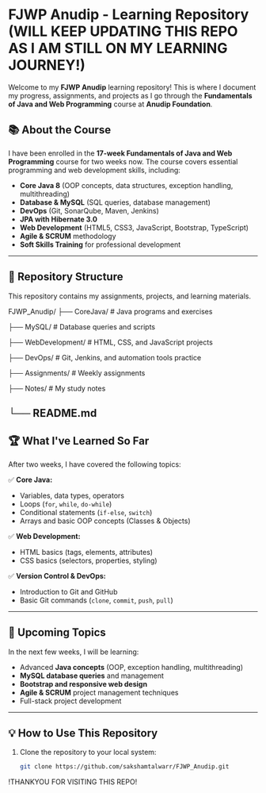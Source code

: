 # FJWP Anudip - Learning Repository (WILL KEEP UPDATING THIS REPO AS I AM STILL ON MY LEARNING JOURNEY!)

Welcome to my **FJWP Anudip** learning repository! This is where I document my progress, assignments, and projects as I go through the **Fundamentals of Java and Web Programming** course at **Anudip Foundation**.

## 📚 About the Course

I have been enrolled in the **17-week Fundamentals of Java and Web Programming** course for two weeks now. The course covers essential programming and web development skills, including:

- **Core Java 8** (OOP concepts, data structures, exception handling, multithreading)
- **Database & MySQL** (SQL queries, database management)
- **DevOps** (Git, SonarQube, Maven, Jenkins)
- **JPA with Hibernate 3.0**
- **Web Development** (HTML5, CSS3, JavaScript, Bootstrap, TypeScript)
- **Agile & SCRUM** methodology
- **Soft Skills Training** for professional development

---

## 📂 Repository Structure

This repository contains my assignments, projects, and learning materials.

FJWP_Anudip/ 
├── CoreJava/ # Java programs and exercises 

├── MySQL/ # Database queries and scripts 

├── WebDevelopment/ # HTML, CSS, and JavaScript projects 

├── DevOps/ # Git, Jenkins, and automation tools practice 

├── Assignments/ # Weekly assignments 

├── Notes/ # My study notes 
   
└── README.md
---

## 🏆 What I've Learned So Far

After two weeks, I have covered the following topics:

✅ **Core Java:**
   - Variables, data types, operators
   - Loops (`for`, `while`, `do-while`)
   - Conditional statements (`if-else`, `switch`)
   - Arrays and basic OOP concepts (Classes & Objects)

✅ **Web Development:**
   - HTML basics (tags, elements, attributes)
   - CSS basics (selectors, properties, styling)

✅ **Version Control & DevOps:**
   - Introduction to Git and GitHub
   - Basic Git commands (`clone`, `commit`, `push`, `pull`)

---

## 🚀 Upcoming Topics

In the next few weeks, I will be learning:

- Advanced **Java concepts** (OOP, exception handling, multithreading)
- **MySQL database queries** and management
- **Bootstrap and responsive web design**
- **Agile & SCRUM** project management techniques
- Full-stack project development

---

## 💡 How to Use This Repository

1. Clone the repository to your local system:

   ```bash
   git clone https://github.com/sakshamtalwarr/FJWP_Anudip.git

!THANKYOU FOR VISITING THIS REPO!
